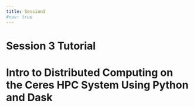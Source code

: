 ```yaml
---
title: Session3
#nav: true
--- 
```


# Session 3 Tutorial
# Intro to Distributed Computing on the Ceres HPC System Using Python and Dask
